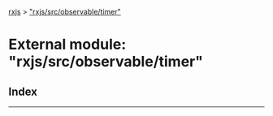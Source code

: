 [rxjs](../README.md) > ["rxjs/src/observable/timer"](../modules/_rxjs_src_observable_timer_.md)

# External module: "rxjs/src/observable/timer"

## Index

---

